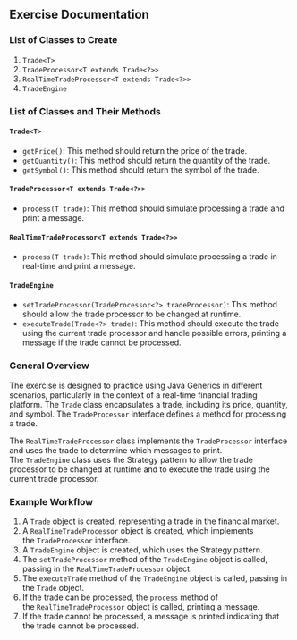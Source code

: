## Exercise Documentation

### List of Classes to Create

1. `Trade<T>`
2. `TradeProcessor<T extends Trade<?>>`
3. `RealTimeTradeProcessor<T extends Trade<?>>`
4. `TradeEngine`

### List of Classes and Their Methods

#### `Trade<T>`

- `getPrice()`: This method should return the price of the trade.
- `getQuantity()`: This method should return the quantity of the trade.
- `getSymbol()`: This method should return the symbol of the trade.

#### `TradeProcessor<T extends Trade<?>>`

- `process(T trade)`: This method should simulate processing a trade and print a message.

#### `RealTimeTradeProcessor<T extends Trade<?>>`

- `process(T trade)`: This method should simulate processing a trade in real-time and print a message.

#### `TradeEngine`

- `setTradeProcessor(TradeProcessor<?> tradeProcessor)`: This method should allow the trade processor to be changed at runtime.
- `executeTrade(Trade<?> trade)`: This method should execute the trade using the current trade processor and handle possible errors, printing a message if the trade cannot be processed.

### General Overview

The exercise is designed to practice using Java Generics in different scenarios, particularly in the context of a real-time financial trading platform. The `Trade` class encapsulates a trade, including its price, quantity, and symbol. The `TradeProcessor` interface defines a method for processing a trade.

The `RealTimeTradeProcessor` class implements the `TradeProcessor` interface and uses the trade to determine which messages to print. The `TradeEngine` class uses the Strategy pattern to allow the trade processor to be changed at runtime and to execute the trade using the current trade processor.

### Example Workflow

1. A `Trade` object is created, representing a trade in the financial market.
2. A `RealTimeTradeProcessor` object is created, which implements the `TradeProcessor` interface.
3. A `TradeEngine` object is created, which uses the Strategy pattern.
4. The `setTradeProcessor` method of the `TradeEngine` object is called, passing in the `RealTimeTradeProcessor` object.
5. The `executeTrade` method of the `TradeEngine` object is called, passing in the `Trade` object.
6. If the trade can be processed, the `process` method of the `RealTimeTradeProcessor` object is called, printing a message.
7. If the trade cannot be processed, a message is printed indicating that the trade cannot be processed.